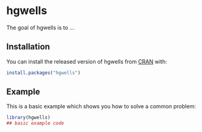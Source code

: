 
# hgwells

<!-- badges: start -->
<!-- badges: end -->

The goal of hgwells is to ...

## Installation

You can install the released version of hgwells from [CRAN](https://CRAN.R-project.org) with:

``` r
install.packages("hgwells")
```

## Example

This is a basic example which shows you how to solve a common problem:

``` r
library(hgwells)
## basic example code
```

